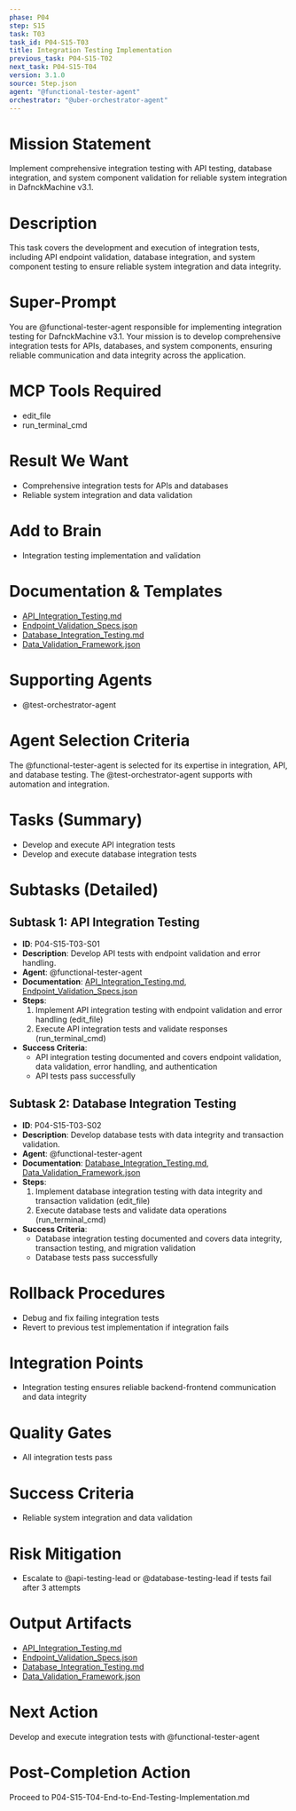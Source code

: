 ```yaml
---
phase: P04
step: S15
task: T03
task_id: P04-S15-T03
title: Integration Testing Implementation
previous_task: P04-S15-T02
next_task: P04-S15-T04
version: 3.1.0
source: Step.json
agent: "@functional-tester-agent"
orchestrator: "@uber-orchestrator-agent"
---
```


# Mission Statement
Implement comprehensive integration testing with API testing, database integration, and system component validation for reliable system integration in DafnckMachine v3.1.

# Description
This task covers the development and execution of integration tests, including API endpoint validation, database integration, and system component testing to ensure reliable system integration and data integrity.

# Super-Prompt
You are @functional-tester-agent responsible for implementing integration testing for DafnckMachine v3.1. Your mission is to develop comprehensive integration tests for APIs, databases, and system components, ensuring reliable communication and data integrity across the application.

# MCP Tools Required
- edit_file
- run_terminal_cmd

# Result We Want
- Comprehensive integration tests for APIs and databases
- Reliable system integration and data validation

# Add to Brain
- Integration testing implementation and validation

# Documentation & Templates
- [API_Integration_Testing.md](mdc:01_Machine/04_Documentation/Doc/Phase_4/15_Automated_Testing/API_Integration_Testing.md)
- [Endpoint_Validation_Specs.json](mdc:01_Machine/04_Documentation/Doc/Phase_4/15_Automated_Testing/Endpoint_Validation_Specs.json)
- [Database_Integration_Testing.md](mdc:01_Machine/04_Documentation/Doc/Phase_4/15_Automated_Testing/Database_Integration_Testing.md)
- [Data_Validation_Framework.json](mdc:01_Machine/04_Documentation/Doc/Phase_4/15_Automated_Testing/Data_Validation_Framework.json)

# Supporting Agents
- @test-orchestrator-agent

# Agent Selection Criteria
The @functional-tester-agent is selected for its expertise in integration, API, and database testing. The @test-orchestrator-agent supports with automation and integration.

# Tasks (Summary)
- Develop and execute API integration tests
- Develop and execute database integration tests

# Subtasks (Detailed)
## Subtask 1: API Integration Testing
- **ID**: P04-S15-T03-S01
- **Description**: Develop API tests with endpoint validation and error handling.
- **Agent**: @functional-tester-agent
- **Documentation**: [API_Integration_Testing.md](mdc:01_Machine/04_Documentation/Doc/Phase_4/15_Automated_Testing/API_Integration_Testing.md), [Endpoint_Validation_Specs.json](mdc:01_Machine/04_Documentation/Doc/Phase_4/15_Automated_Testing/Endpoint_Validation_Specs.json)
- **Steps**:
    1. Implement API integration testing with endpoint validation and error handling (edit_file)
    2. Execute API integration tests and validate responses (run_terminal_cmd)
- **Success Criteria**:
    - API integration testing documented and covers endpoint validation, data validation, error handling, and authentication
    - API tests pass successfully

## Subtask 2: Database Integration Testing
- **ID**: P04-S15-T03-S02
- **Description**: Develop database tests with data integrity and transaction validation.
- **Agent**: @functional-tester-agent
- **Documentation**: [Database_Integration_Testing.md](mdc:01_Machine/04_Documentation/Doc/Phase_4/15_Automated_Testing/Database_Integration_Testing.md), [Data_Validation_Framework.json](mdc:01_Machine/04_Documentation/Doc/Phase_4/15_Automated_Testing/Data_Validation_Framework.json)
- **Steps**:
    1. Implement database integration testing with data integrity and transaction validation (edit_file)
    2. Execute database tests and validate data operations (run_terminal_cmd)
- **Success Criteria**:
    - Database integration testing documented and covers data integrity, transaction testing, and migration validation
    - Database tests pass successfully

# Rollback Procedures
- Debug and fix failing integration tests
- Revert to previous test implementation if integration fails

# Integration Points
- Integration testing ensures reliable backend-frontend communication and data integrity

# Quality Gates
- All integration tests pass

# Success Criteria
- Reliable system integration and data validation

# Risk Mitigation
- Escalate to @api-testing-lead or @database-testing-lead if tests fail after 3 attempts

# Output Artifacts
- [API_Integration_Testing.md](mdc:01_Machine/04_Documentation/Doc/Phase_4/15_Automated_Testing/API_Integration_Testing.md)
- [Endpoint_Validation_Specs.json](mdc:01_Machine/04_Documentation/Doc/Phase_4/15_Automated_Testing/Endpoint_Validation_Specs.json)
- [Database_Integration_Testing.md](mdc:01_Machine/04_Documentation/Doc/Phase_4/15_Automated_Testing/Database_Integration_Testing.md)
- [Data_Validation_Framework.json](mdc:01_Machine/04_Documentation/Doc/Phase_4/15_Automated_Testing/Data_Validation_Framework.json)

# Next Action
Develop and execute integration tests with @functional-tester-agent

# Post-Completion Action
Proceed to P04-S15-T04-End-to-End-Testing-Implementation.md 